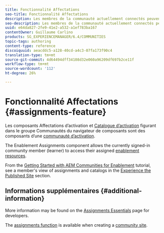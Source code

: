 ```yaml
---
title: Fonctionnalité Affectations
seo-title: Fonctionnalité Affectations
description: Les membres de la communauté actuellement connectés peuvent accéder aux ressources d'activation attribuées
seo-description: Les membres de la communauté actuellement connectés peuvent accéder aux ressources d'activation attribuées
uuid: e64da827-2fe9-41e2-a532-a1ef783ba167
contentOwner: Guillaume Carlino
products: SG_EXPERIENCEMANAGER/6.4/COMMUNITIES
topic-tags: authoring
content-type: reference
discoiquuid: aeacddc5-a128-40cd-a4c3-07fa173f90c4
translation-type: tm+mt
source-git-commit: 4d64494dff34108d32e060a96209df697b2ce11f
workflow-type: tm+mt
source-wordcount: '112'
ht-degree: 26%

---
```



# Fonctionnalité Affectations {#assignments-feature}

Les composants Affectations d’activation et [Catalogue d’activation](catalog.md) figurant dans le groupe Communautés du navigateur de composants sont des composants d’une [communauté d’activation](overview.md#enablement-community).

The Enablement Assignments component allows the currently signed-in community member (learner) to access their assigned [enablement resources](resources.md).

From the [Getting Started with AEM Communities for Enablement](getting-started-enablement.md) tutorial, see a member&#39;s view of assignments and catalogs in the [Experience the Published Site](enablement-published-site.md) section.

## Informations supplémentaires {#additional-information}

More information may be found on the [Assignments Essentials](essentials-assignments.md) page for developers.

The [assignments function](functions.md#assignments-function) is available when creating a [community site](sites-console.md).
